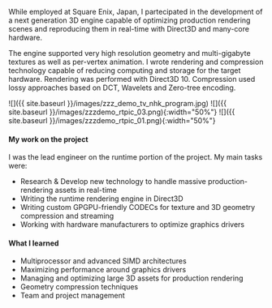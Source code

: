 While employed at Square Enix, Japan, I partecipated in the development of a next generation 3D engine capable of optimizing production rendering scenes and reproducing them in real-time with Direct3D and many-core hardware.

The engine supported very high resolution geometry and multi-gigabyte textures as well as per-vertex animation.
I wrote rendering and compression technology capable of reducing computing and storage for the target hardware.
Rendering was performed with Direct3D 10. Compression used lossy approaches based on DCT, Wavelets and Zero-tree encoding.

![]({{ site.baseurl }}/images/zzz_demo_tv_nhk_program.jpg)
![]({{ site.baseurl }}/images/zzzdemo_rtpic_03.png){:width="50%"}
![]({{ site.baseurl }}/images/zzzdemo_rtpic_01.png){:width="50%"}

#### My work on the project

I was the lead engineer on the runtime portion of the project. My main tasks were:

- Research & Develop new technology to handle massive production-rendering assets in real-time
- Writing the runtime rendering engine in Direct3D
- Writing custom GPGPU-friendly CODECs for texture and 3D geometry compression and streaming
- Working with hardware manufacturers to optimize graphics drivers

#### What I learned

- Multiprocessor and advanced SIMD architectures
- Maximizing performance around graphics drivers
- Managing and optimizing large 3D assets for production rendering
- Geometry compression techniques
- Team and project management
